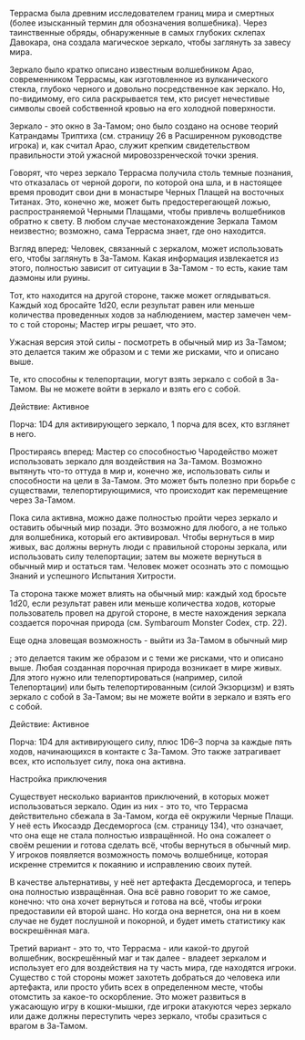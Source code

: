 Террасма была древним исследователем границ мира и смертных (более изысканный термин для обозначения волшебника). Через таинственные обряды, обнаруженные в самых глубоких склепах Давокара, она создала магическое зеркало, чтобы заглянуть за завесу мира.

  

Зеркало было кратко описано известным волшебником Арао, современником Террасмы, как изготовленное из вулканического стекла, глубоко черного и довольно посредственное как зеркало. Но, по-видимому, его сила раскрывается тем, кто рисует нечестивые символы своей собственной кровью на его холодной поверхности.

  

Зеркало - это окно в За-Тамом; оно было создано на основе теорий Катрандамы Триптиха (см. страницу 26 в Расширенном руководстве игрока) и, как считал Арао, служит крепким свидетельством правильности этой ужасной мировоззренческой точки зрения.

  

Говорят, что через зеркало Террасма получила столь темные познания, что отказалась от черной дороги, по которой она шла, и в настоящее время проводит свои дни в монастыре Черных Плащей на восточных Титанах. Это, конечно же, может быть предостерегающей ложью, распространяемой Черными Плащами, чтобы привлечь волшебников обратно к свету. В любом случае местонахождение Зеркала Тамом неизвестно; возможно, сама Террасма знает, где оно находится.

  

Взгляд вперед: Человек, связанный с зеркалом, может использовать его, чтобы заглянуть в За-Тамом. Какая информация извлекается из этого, полностью зависит от ситуации в За-Тамом - то есть, какие там даэмоны или руины.

  

Тот, кто находится на другой стороне, также может оглядываться. Каждый ход бросайте 1d20, если результат равен или меньше количества проведенных ходов за наблюдением, мастер замечен чем-то с той стороны; Мастер игры решает, что это.

  

Ужасная версия этой силы - посмотреть в обычный мир из За-Тамом; это делается таким же образом и с теми же рисками, что и описано выше.

  

Те, кто способны к телепортации, могут взять зеркало с собой в За-Тамом. Вы не можете войти в зеркало и взять его с собой.

Действие: Активное

Порча: 1D4 для активирующего зеркало, 1 порча для всех, кто взглянет в него.

  

Простираясь вперед: Мастер со способностью Чародейство может использовать зеркало для воздействия на За-Тамом. Возможно вытянуть что-то оттуда в мир и, конечно же, использовать силы и способности на цели в За-Тамом. Это может быть полезно при борьбе с существами, телепортирующимися, что происходит как перемещение через За-Тамом.

  

Пока сила активна, можно даже полностью пройти через зеркало и оставить обычный мир позади. Это возможно для любого, а не только для волшебника, который его активировал. Чтобы вернуться в мир живых, вас должны вернуть люди с правильной стороны зеркала, или использовать силу телепортации; затем вы можете вернуться в обычный мир и остаться там. Человек может осознать это с помощью Знаний и успешного Испытания Хитрости.

  

Та сторона также может влиять на обычный мир: каждый ход бросьте 1d20, если результат равен или меньше количества ходов, которые пользователь провел на другой стороне, в месте нахождения зеркала создается порочная природа (см. Symbaroum Monster Codex, стр. 22).

  

Еще одна зловещая возможность - выйти из За-Тамом в обычный мир

  

; это делается таким же образом и с теми же рисками, что и описано выше. Любая созданная порочная природа возникает в мире живых. Для этого нужно или телепортироваться (например, силой Телепортации) или быть телепортированным (силой Экзорцизм) и взять зеркало с собой в За-Тамом; вы не можете войти в зеркало и взять его с собой.

Действие: Активное

Порча: 1D4 для активирующего силу, плюс 1D6–3 порча за каждые пять ходов, начинающихся в контакте с За-Тамом. Это также затрагивает всех, кто использует силу, пока она активна.

  

Настройка приключения

Существует несколько вариантов приключений, в которых может использоваться зеркало. Один из них - это то, что Террасма действительно сбежала в За-Тамом, когда её окружили Черные Плащи. У неё есть Икосаэдр Десдеморгоса (см. страницу 134), что означает, что она еще не стала полностью извращённой. Но она сожалеет о своём решении и готова сделать всё, чтобы вернуться в обычный мир. У игроков появляется возможность помочь волшебнице, которая искренне стремится к покаянию и исправлению своих путей.

В качестве альтернативы, у неё нет артефакта Десдеморгоса, и теперь она полностью извращённая. Она всё равно говорит то же самое, конечно: что она хочет вернуться и готова на всё, чтобы игроки предоставили ей второй шанс. Но когда она вернется, она ни в коем случае не будет послушной и покорной, и будет иметь статистику как воскрешённая мага.

Третий вариант - это то, что Террасма - или какой-то другой волшебник, воскрешённый маг и так далее - владеет зеркалом и использует его для воздействия на ту часть мира, где находятся игроки. Существо с той стороны может захотеть добраться до человека или артефакта, или просто убить всех в определенном месте, чтобы отомстить за какое-то оскорбление. Это может развиться в ужасающую игру в кошки-мышки, где игроки атакуются через зеркало или даже должны переступить через зеркало, чтобы сразиться с врагом в За-Тамом.
